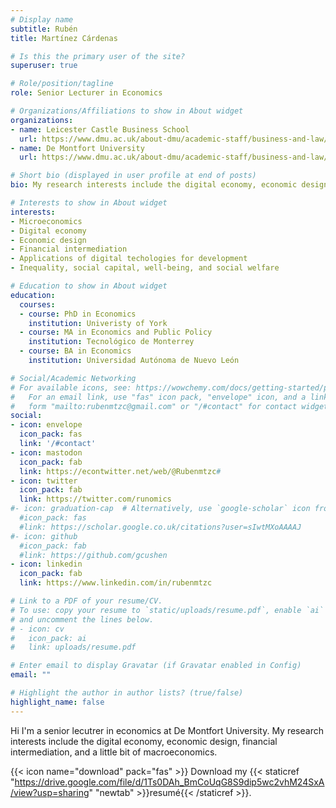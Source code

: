 ```yaml
---
# Display name
subtitle: Rubén 
title: Martínez Cárdenas

# Is this the primary user of the site?
superuser: true

# Role/position/tagline
role: Senior Lecturer in Economics

# Organizations/Affiliations to show in About widget
organizations:
- name: Leicester Castle Business School  
  url: https://www.dmu.ac.uk/about-dmu/academic-staff/business-and-law/ruben-martinez-cardenas/ruben-martinez-cardenas.aspx  
- name: De Montfort University
  url: https://www.dmu.ac.uk/about-dmu/academic-staff/business-and-law/ruben-martinez-cardenas/ruben-martinez-cardenas.aspx

# Short bio (displayed in user profile at end of posts)
bio: My research interests include the digital economy, economic design, financial intermediation, and a little bit of macroeconomics.

# Interests to show in About widget
interests:
- Microeconomics
- Digital economy
- Economic design
- Financial intermediation
- Applications of digital techologies for development
- Inequality, social capital, well-being, and social welfare

# Education to show in About widget
education:
  courses:
  - course: PhD in Economics
    institution: Univeristy of York
  - course: MA in Economics and Public Policy
    institution: Tecnológico de Monterrey
  - course: BA in Economics
    institution: Universidad Autónoma de Nuevo León

# Social/Academic Networking
# For available icons, see: https://wowchemy.com/docs/getting-started/page-builder/#icons
#   For an email link, use "fas" icon pack, "envelope" icon, and a link in the
#   form "mailto:rubenmtzc@gmail.com" or "/#contact" for contact widget.
social:
- icon: envelope
  icon_pack: fas
  link: '/#contact'
- icon: mastodon
  icon_pack: fab
  link: https://econtwitter.net/web/@Rubenmtzc#
- icon: twitter
  icon_pack: fab
  link: https://twitter.com/runomics
#- icon: graduation-cap  # Alternatively, use `google-scholar` icon from `ai` icon pack
  #icon_pack: fas
  #link: https://scholar.google.co.uk/citations?user=sIwtMXoAAAAJ
#- icon: github
  #icon_pack: fab
  #link: https://github.com/gcushen
- icon: linkedin
  icon_pack: fab
  link: https://www.linkedin.com/in/rubenmtzc

# Link to a PDF of your resume/CV.
# To use: copy your resume to `static/uploads/resume.pdf`, enable `ai` icons in `params.toml`, 
# and uncomment the lines below.
# - icon: cv
#   icon_pack: ai
#   link: uploads/resume.pdf

# Enter email to display Gravatar (if Gravatar enabled in Config)
email: ""

# Highlight the author in author lists? (true/false)
highlight_name: false
---
```


Hi I'm a senior lecutrer in economics at De Montfort University. My research interests include the digital economy, economic design, financial intermediation, and a little bit of macroeconomics.

{{< icon name="download" pack="fas" >}} Download my {{< staticref "https://drive.google.com/file/d/1Ts0DAh_BmCoUqG8S9dip5wc2vhM24SxA/view?usp=sharing" "newtab" >}}resumé{{< /staticref >}}.
